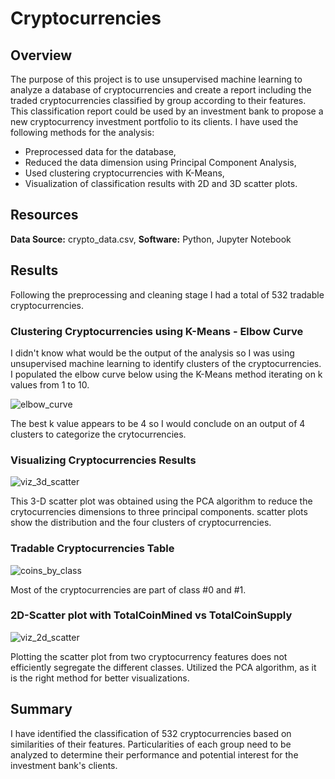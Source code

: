 # Cryptocurrencies
## Overview
The purpose of this project is to use unsupervised machine learning to analyze a database of cryptocurrencies and create a report including the traded cryptocurrencies classified by group according to their features.
This classification report could be used by an investment bank to propose a new cryptocurrency investment portfolio to its clients.
I have used the following methods for the analysis:

* Preprocessed data for the database,
* Reduced the data dimension using Principal Component Analysis,
* Used clustering cryptocurrencies with K-Means,
* Visualization of classification results with 2D and 3D scatter plots.

## Resources
**Data Source:** crypto_data.csv,
**Software:** Python, Jupyter Notebook

## Results
Following the preprocessing and cleaning stage I had a total of 532 tradable cryptocurrencies.


### Clustering Cryptocurrencies using K-Means - Elbow Curve
I didn't know what would be the output of the analysis so I was using unsupervised machine learning to identify clusters of the cryptocurrencies.
I populated the elbow curve below using the K-Means method iterating on k values from 1 to 10.

![elbow_curve](https://user-images.githubusercontent.com/96354508/166585613-433fa598-47c4-4733-b063-59ae77d1d8ff.png)

The best k value appears to be 4 so I would conclude on an output of 4 clusters to categorize the crytocurrencies.

### Visualizing Cryptocurrencies Results

![viz_3d_scatter](https://user-images.githubusercontent.com/96354508/166585703-02408fe7-02a8-4eb5-8e5d-23038f2409ab.png)

This 3-D scatter plot was obtained using the PCA algorithm to reduce the crytocurrencies dimensions to three principal components. scatter plots show the distribution and the four clusters of cryptocurrencies.

### Tradable Cryptocurrencies Table
![coins_by_class](https://user-images.githubusercontent.com/96354508/166586334-f65a4e4b-8635-4886-a11f-03cd15793896.png)

Most of the cryptocurrencies are part of class #0 and #1.

### 2D-Scatter plot with TotalCoinMined vs TotalCoinSupply

![viz_2d_scatter](https://user-images.githubusercontent.com/96354508/166586493-a6ef1db1-99e0-4028-a2cd-728d646f4338.png)

Plotting the scatter plot from two cryptocurrency features does not efficiently segregate the different classes. Utilized the PCA algorithm, as it is the right method for better visualizations.

## Summary
I have identified the classification of 532 cryptocurrencies based on similarities of their features. Particularities of each group need to be analyzed to determine their performance and potential interest for the investment bank's clients.




